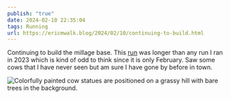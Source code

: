 ```yaml
---
publish: "true"
date: 2024-02-10 22:35:04
tags: Running
url: https://ericmwalk.blog/2024/02/10/continuing-to-build.html
---
```


Continuing to build the millage base. This [run](https://strava.com/activities/10736248319) was longer than any run I ran in 2023 which is kind of odd to think since it is only February. Saw some cows that I have never seen but am sure I have gone by before in town.

![Colorfully painted cow statues are positioned on a grassy hill with bare trees in the background.](https://ericmwalk.blog/uploads/2024/img-7825.jpeg)